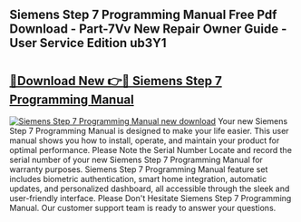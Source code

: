 ## Siemens Step 7 Programming Manual Free Pdf Download - Part-7Vv New Repair Owner Guide - User Service Edition ub3Y1

# <h2><a href="http://cf24600.oget.top/?id=Siemens+Step+7+Programming+Manual">🔗Download New 👉🔴 Siemens Step 7 Programming Manual</a></h2>

[![Siemens Step 7 Programming Manual new download](https://i.imgur.com/5g1atiW.png)](http://cf24600.oget.top/?id=Siemens+Step+7+Programming+Manual)
Your new Siemens Step 7 Programming Manual is designed to make your life easier. This user manual shows you how to install, operate, and maintain your product for optimal performance. Please Note the Serial Number Locate and record the serial number of your new Siemens Step 7 Programming Manual for warranty purposes. Siemens Step 7 Programming Manual feature set includes biometric authentication, smart home integration, automatic updates, and personalized dashboard, all accessible through the sleek and user-friendly interface. Please Don't Hesitate Siemens Step 7 Programming Manual. Our customer support team is ready to answer your questions.
